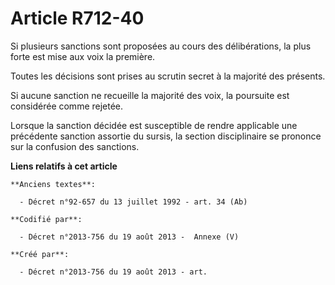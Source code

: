 # Article R712-40

Si plusieurs sanctions sont proposées au cours des délibérations, la plus forte est mise aux voix la première.

Toutes les décisions sont prises au scrutin secret à la majorité des présents.

Si aucune sanction ne recueille la majorité des voix, la poursuite est considérée comme rejetée.

Lorsque la sanction décidée est susceptible de rendre applicable une précédente sanction assortie du sursis, la section
disciplinaire se prononce sur la confusion des sanctions.

**Liens relatifs à cet article**

	**Anciens textes**:

	  - Décret n°92-657 du 13 juillet 1992 - art. 34 (Ab)

	**Codifié par**:

	  - Décret n°2013-756 du 19 août 2013 -  Annexe (V)

	**Créé par**:

	  - Décret n°2013-756 du 19 août 2013 - art.
